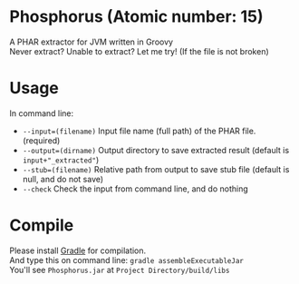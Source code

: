 # Phosphorus (Atomic number: 15)
A PHAR extractor for JVM written in Groovy   
Never extract? Unable to extract? Let me try! (If the file is not broken)   

# Usage
In command line:
- `--input=(filename)` Input file name (full path) of the PHAR file. (required)
- `--output=(dirname)` Output directory to save extracted result (default is `input+"_extracted"`)
- `--stub=(filename)` Relative path from output to save stub file (default is null, and do not save)
- `--check` Check the input from command line, and do nothing

# Compile
Please install [Gradle](https://gradle.org) for compilation.    
And type this on command line: `gradle assembleExecutableJar`     
You'll see `Phosphorus.jar` at `Project Directory/build/libs`    
